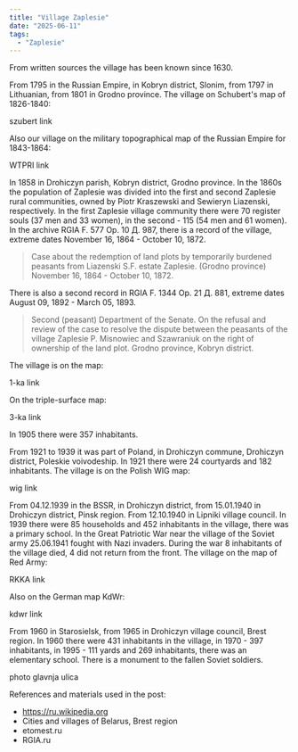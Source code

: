 ```yaml
---
title: "Village Zaplesie"
date: "2025-06-11"
tags: 
  - "Zaplesie"
---
```


From written sources the village has been known since 1630. 

From 1795 in the Russian Empire, in Kobryn district, Slonim, from 1797 in Lithuanian, from 1801 in Grodno province. The village on Schubert's map of 1826-1840:

szubert link

Also our village on the military topographical map of the Russian Empire for 1843-1864:

WTPRI link

In 1858 in Drohiczyn parish, Kobryn district, Grodno province. In the 1860s the population of Zaplesie was divided into the first and second Zaplesie rural communities, owned by Piotr Kraszewski and Sewieryn Liazenski, respectively. In the first Zaplesie village community there were 70 register souls (37 men and 33 women), in the second - 115 (54 men and 61 women). In the archive RGIA F. 577 Op. 10 Д. 987, there is a record of the village, extreme dates November 16, 1864 - October 10, 1872.

> Case about the redemption of land plots by temporarily burdened peasants from Liazenski S.F. estate Zaplesie. (Grodno province) November 16, 1864 - October 10, 1872.

There is also a second record in RGIA F. 1344 Op. 21 Д. 881, extreme dates August 09, 1892 - March 05, 1893.

> Second (peasant) Department of the Senate. On the refusal and review of the case to resolve the dispute between the peasants of the village Zaplesie P. Misnowiec and Szawraniuk on the right of ownership of the land plot. Grodno province, Kobryn district.

The village is on the map:

1-ka link

On the triple-surface map:

3-ka link

In 1905 there were 357 inhabitants.

From 1921 to 1939 it was part of Poland, in Drohiczyn commune, Drohiczyn district, Poleskie voivodeship. In 1921 there were 24 courtyards and 182 inhabitants. The village is on the Polish WIG map:

wig link

From 04.12.1939 in the BSSR, in Drohiczyn district, from 15.01.1940 in Drohiczyn district, Pinsk region. From 12.10.1940 in Lipniki village council. In 1939 there were 85 households and 452 inhabitants in the village, there was a primary school. In the Great Patriotic War near the village of the Soviet army 25.06.1941 fought with Nazi invaders. During the war 8 inhabitants of the village died, 4 did not return from the front. The village on the map of Red Army:

RKKA link

Also on the German map KdWr:

kdwr link

From 1960 in Starosielsk, from 1965 in Drohiczyn village council, Brest region. In 1960 there were 431 inhabitants in the village, in 1970 - 397 inhabitants, in 1995 - 111 yards and 269 inhabitants, there was an elementary school. There is a monument to the fallen Soviet soldiers.

photo glavnja ulica

References and materials used in the post:
- https://ru.wikipedia.org
- Cities and villages of Belarus, Brest region
- etomest.ru
- RGIA.ru

